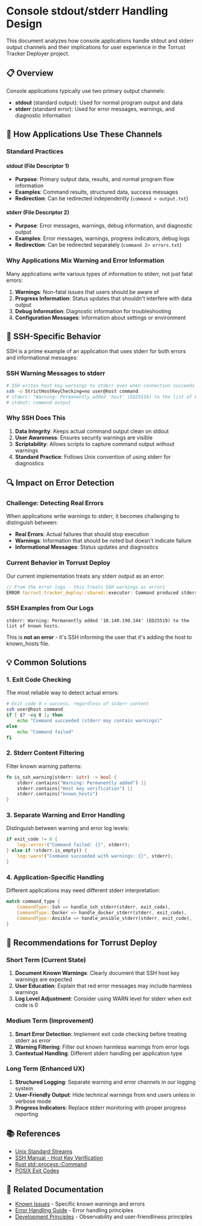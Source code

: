 # Console stdout/stderr Handling Design

This document analyzes how console applications handle stdout and stderr output channels and their implications for user experience in the Torrust Tracker Deployer project.

## 📋 Overview

Console applications typically use two primary output channels:

- **stdout** (standard output): Used for normal program output and data
- **stderr** (standard error): Used for error messages, warnings, and diagnostic information

## 🔧 How Applications Use These Channels

### Standard Practices

#### stdout (File Descriptor 1)

- **Purpose**: Primary output data, results, and normal program flow information
- **Examples**: Command results, structured data, success messages
- **Redirection**: Can be redirected independently (`command > output.txt`)

#### stderr (File Descriptor 2)

- **Purpose**: Error messages, warnings, debug information, and diagnostic output
- **Examples**: Error messages, warnings, progress indicators, debug logs
- **Redirection**: Can be redirected separately (`command 2> errors.txt`)

### Why Applications Mix Warning and Error Information

Many applications write various types of information to stderr, not just fatal errors:

1. **Warnings**: Non-fatal issues that users should be aware of
2. **Progress Information**: Status updates that shouldn't interfere with data output
3. **Debug Information**: Diagnostic information for troubleshooting
4. **Configuration Messages**: Information about settings or environment

## 🐛 SSH-Specific Behavior

SSH is a prime example of an application that uses stderr for both errors and informational messages:

### SSH Warning Messages to stderr

```bash
# SSH writes host key warnings to stderr even when connection succeeds
ssh -o StrictHostKeyChecking=no user@host command
# stderr: "Warning: Permanently added 'host' (ED25519) to the list of known hosts."
# stdout: command output
```

### Why SSH Does This

1. **Data Integrity**: Keeps actual command output clean on stdout
2. **User Awareness**: Ensures security warnings are visible
3. **Scriptability**: Allows scripts to capture command output without warnings
4. **Standard Practice**: Follows Unix convention of using stderr for diagnostics

## 🔍 Impact on Error Detection

### Challenge: Detecting Real Errors

When applications write warnings to stderr, it becomes challenging to distinguish between:

- **Real Errors**: Actual failures that should stop execution
- **Warnings**: Information that should be noted but doesn't indicate failure
- **Informational Messages**: Status updates and diagnostics

### Current Behavior in Torrust Deploy

Our current implementation treats any stderr output as an error:

```rust
// From the error logs - this treats SSH warnings as errors
ERROR torrust_tracker_deploy::shared::executor: Command produced stderr output
```

### SSH Examples from Our Logs

```text
stderr: Warning: Permanently added '10.140.190.144' (ED25519) to the list of known hosts.
```

This is **not an error** - it's SSH informing the user that it's adding the host to known_hosts file.

## 💡 Common Solutions

### 1. Exit Code Checking

The most reliable way to detect actual errors:

```bash
# Exit code 0 = success, regardless of stderr content
ssh user@host command
if [ $? -eq 0 ]; then
    echo "Command succeeded (stderr may contain warnings)"
else
    echo "Command failed"
fi
```

### 2. Stderr Content Filtering

Filter known warning patterns:

```rust
fn is_ssh_warning(stderr: &str) -> bool {
    stderr.contains("Warning: Permanently added") ||
    stderr.contains("Host key verification") ||
    stderr.contains("known_hosts")
}
```

### 3. Separate Warning and Error Handling

Distinguish between warning and error log levels:

```rust
if exit_code != 0 {
    log::error!("Command failed: {}", stderr);
} else if !stderr.is_empty() {
    log::warn!("Command succeeded with warnings: {}", stderr);
}
```

### 4. Application-Specific Handling

Different applications may need different stderr interpretation:

```rust
match command_type {
    CommandType::Ssh => handle_ssh_stderr(stderr, exit_code),
    CommandType::Docker => handle_docker_stderr(stderr, exit_code),
    CommandType::Ansible => handle_ansible_stderr(stderr, exit_code),
}
```

## 🎯 Recommendations for Torrust Deploy

### Short Term (Current State)

1. **Document Known Warnings**: Clearly document that SSH host key warnings are expected
2. **User Education**: Explain that red error messages may include harmless warnings
3. **Log Level Adjustment**: Consider using WARN level for stderr when exit code is 0

### Medium Term (Improvement)

1. **Smart Error Detection**: Implement exit code checking before treating stderr as error
2. **Warning Filtering**: Filter out known harmless warnings from error logs
3. **Contextual Handling**: Different stderr handling per application type

### Long Term (Enhanced UX)

1. **Structured Logging**: Separate warning and error channels in our logging system
2. **User-Friendly Output**: Hide technical warnings from end users unless in verbose mode
3. **Progress Indicators**: Replace stderr monitoring with proper progress reporting

## 📚 References

- [Unix Standard Streams](https://en.wikipedia.org/wiki/Standard_streams)
- [SSH Manual - Host Key Verification](https://man.openbsd.org/ssh#Host_key_verification)
- [Rust std::process::Command](https://doc.rust-lang.org/std/process/struct.Command.html)
- [POSIX Exit Codes](https://www.gnu.org/software/libc/manual/html_node/Exit-Status.html)

## 🔗 Related Documentation

- [Known Issues](../contributing/known-issues.md) - Specific known warnings and errors
- [Error Handling Guide](../contributing/error-handling.md) - Error handling principles
- [Development Principles](../development-principles.md) - Observability and user-friendliness principles
